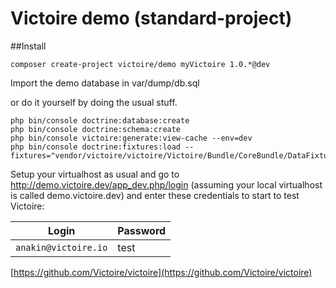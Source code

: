 # Victoire demo (standard-project)

##Install

```
composer create-project victoire/demo myVictoire 1.0.*@dev
```

Import the demo database in var/dump/db.sql

or do it yourself by doing the usual stuff.

    php bin/console doctrine:database:create
    php bin/console doctrine:schema:create
    php bin/console victoire:generate:view-cache --env=dev
    php bin/console doctrine:fixtures:load --fixtures="vendor/victoire/victoire/Victoire/Bundle/CoreBundle/DataFixtures/ORM"


Setup your virtualhost as usual and go to http://demo.victoire.dev/app_dev.php/login (assuming your local virtualhost is called demo.victoire.dev) and enter these credentials to start to test Victoire:

|Login|Password|
|-----|--------|
|`anakin@victoire.io`|test|

[https://github.com/Victoire/victoire](https://github.com/Victoire/victoire)
